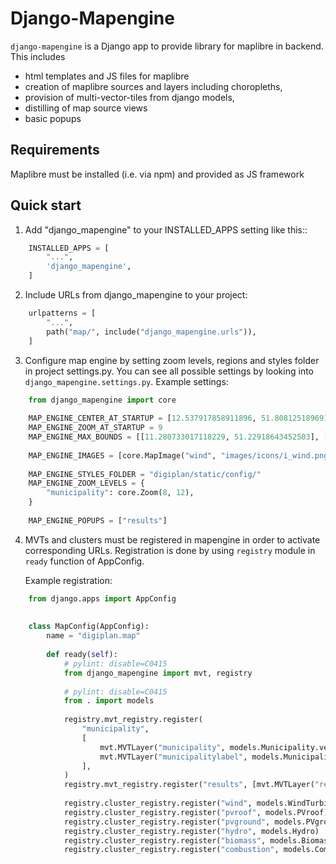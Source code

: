 # Django-Mapengine

`django-mapengine` is a Django app to provide library for maplibre in backend. 
This includes
- html templates and JS files for maplibre 
- creation of maplibre sources and layers including choropleths, 
- provision of multi-vector-tiles from django models,
- distilling of map source views
- basic popups

## Requirements

Maplibre must be installed (i.e. via npm) and provided as JS framework

## Quick start

1. Add "django_mapengine" to your INSTALLED_APPS setting like this::
```python
    INSTALLED_APPS = [
        "...",
        'django_mapengine',
    ]
```

2. Include URLs from django_mapengine to your project:
```python
    urlpatterns = [
        "...",
        path("map/", include("django_mapengine.urls")),
    ]
```

3. Configure map engine by setting zoom levels, regions and styles folder in project settings.py.
   You can see all possible settings by looking into `django_mapengine.settings.py`.
   Example settings:
```python
    from django_mapengine import core
    
    MAP_ENGINE_CENTER_AT_STARTUP = [12.537917858911896, 51.80812518969171]
    MAP_ENGINE_ZOOM_AT_STARTUP = 9
    MAP_ENGINE_MAX_BOUNDS = [[11.280733017118229, 51.22918643452503], [13.616574868700604, 52.35515806663738]]
    
    MAP_ENGINE_IMAGES = [core.MapImage("wind", "images/icons/i_wind.png")]
    
    MAP_ENGINE_STYLES_FOLDER = "digiplan/static/config/"
    MAP_ENGINE_ZOOM_LEVELS = {
        "municipality": core.Zoom(8, 12),
    }
    
    MAP_ENGINE_POPUPS = ["results"]
```

4. MVTs and clusters must be registered in mapengine in order to activate corresponding URLs. 
   Registration is done by using `registry` module in `ready` function of AppConfig.

   Example registration:
```python
    from django.apps import AppConfig
    
    
    class MapConfig(AppConfig):
        name = "digiplan.map"
    
        def ready(self):
            # pylint: disable=C0415
            from django_mapengine import mvt, registry
    
            # pylint: disable=C0415
            from . import models
    
            registry.mvt_registry.register(
                "municipality",
                [
                    mvt.MVTLayer("municipality", models.Municipality.vector_tiles),
                    mvt.MVTLayer("municipalitylabel", models.Municipality.label_tiles),
                ],
            )
            registry.mvt_registry.register("results", [mvt.MVTLayer("results", models.Municipality.vector_tiles)])
    
            registry.cluster_registry.register("wind", models.WindTurbine)
            registry.cluster_registry.register("pvroof", models.PVroof)
            registry.cluster_registry.register("pvground", models.PVground)
            registry.cluster_registry.register("hydro", models.Hydro)
            registry.cluster_registry.register("biomass", models.Biomass)
            registry.cluster_registry.register("combustion", models.Combustion)
```
